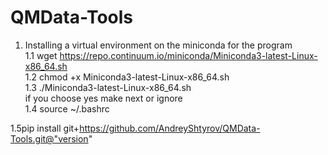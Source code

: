 ﻿# QMData-Tools

1. Installing a virtual environment on the miniconda for the program    
1.1 wget https://repo.continuum.io/miniconda/Miniconda3-latest-Linux-x86_64.sh    
1.2 chmod +x Miniconda3-latest-Linux-x86_64.sh    
1.3 ./Miniconda3-latest-Linux-x86_64.sh    
if you choose yes make next or ignore    
1.4 source ~/.bashrc    

1.5pip install git+https://github.com/AndreyShtyrov/QMData-Tools.git@"version"    

